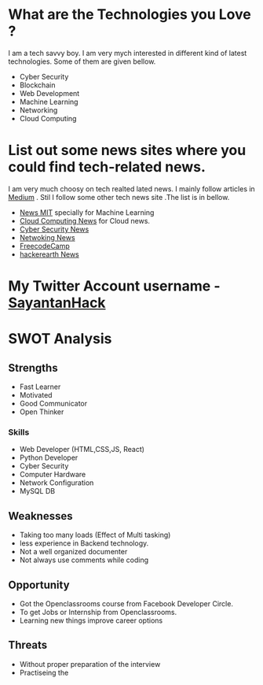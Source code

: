 # What are the Technologies you Love ?
I am a tech savvy boy. I am very mych interested in different kind of latest technologies. Some of them are given bellow.

* Cyber Security
* Blockchain
* Web Development
* Machine Learning 
* Networking
* Cloud Computing

# List out some news sites where you could find tech-related news.

I am very much choosy on tech realted lated news. I mainly follow articles in [Medium](https://medium.com/) . Stil I follow some other tech news site .The list is in bellow.

* [News MIT](http://news.mit.edu/) specially for Machine Learning
* [Cloud Computing News](https://www.cloudcomputing-news.net/) for Cloud news.
* [Cyber Security News](https://cyware.com/)
* [Netwoking News](https://www.networkworld.com/)
* [FreecodeCamp](https://www.freecodecamp.org/)
* [hackerearth News](https://hackerearth.com/)

# My Twitter Account username - [SayantanHack](https://twitter.com/sayantanHack)

# SWOT Analysis 

## Strengths 

* Fast Learner
* Motivated
* Good Communicator
* Open Thinker

### Skills 

* Web Developer (HTML,CSS,JS, React)
* Python Developer
* Cyber Security 
* Computer Hardware
* Network Configuration
* MySQL DB

## Weaknesses 

* Taking too many loads (Effect of Multi tasking)
* less experience in Backend technology.
* Not a well organized documenter
* Not always use comments while coding

## Opportunity

* Got the Openclassrooms course from Facebook Developer Circle.
* To get Jobs or Internship from Openclassrooms.
* Learning new things improve career options

## Threats

* Without proper preparation of the interview
* Practiseing the 
